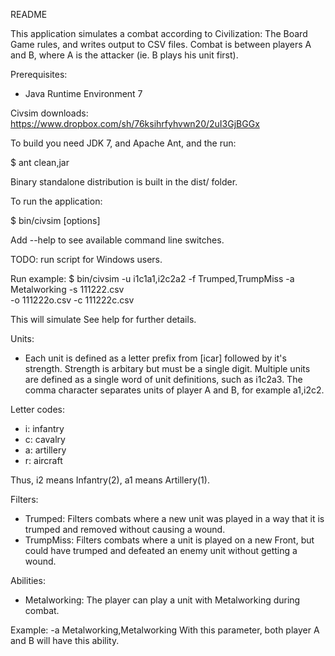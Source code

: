README

This application simulates a combat according to Civilization: The Board Game rules, and
writes output to CSV files. Combat is between players A and B, where A is the attacker 
(ie. B plays his unit first).

Prerequisites:
 - Java Runtime Environment 7

Civsim downloads: https://www.dropbox.com/sh/76ksihrfyhvwn20/2uI3GjBGGx

To build you need JDK 7, and Apache Ant, and the run:

$ ant clean,jar

Binary standalone distribution is built in the dist/ folder.

To run the application:

$ bin/civsim [options]

Add --help to see available command line switches.

TODO: run script for Windows users.

Run example: 
$ bin/civsim -u i1c1a1,i2c2a2 -f Trumped,TrumpMiss  -a Metalworking -s 111222.csv \
    -o 111222o.csv -c 111222c.csv

This will simulate
See help for further details.

Units:
 - Each unit is defined as a letter prefix from [icar] followed by it's strength. Strength is arbitary but must be a single digit. Multiple units are defined as a single word of unit definitions, such as i1c2a3. The comma character separates units of player A and B, for example a1,i2c2.

Letter codes:
   - i: infantry
   - c: cavalry
   - a: artillery
   - r: aircraft

Thus, i2 means Infantry(2), a1 means Artillery(1). 

Filters:
 - Trumped: Filters combats where a new unit was played in a way that it is trumped and removed without causing a wound.
 - TrumpMiss: Filters combats where a unit is played on a new Front, but could have trumped and defeated an enemy unit without getting a wound.

Abilities:
 - Metalworking: The player can play a unit with Metalworking during combat.

Example: -a Metalworking,Metalworking 
With this parameter, both player A and B will have this ability.
